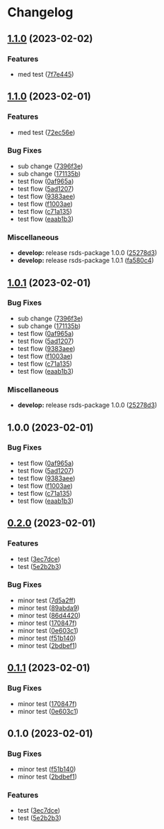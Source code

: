 # Changelog

## [1.1.0](https://github.com/KonsumGandalf/RsdsFix/compare/rsds-package-v1.0.2...rsds-package-v1.1.0) (2023-02-02)


### Features

* med test ([7f7e445](https://github.com/KonsumGandalf/RsdsFix/commit/7f7e44584eb6d92bc7011a7536704ba78b3291ed))

## [1.1.0](https://github.com/KonsumGandalf/RsdsFix/compare/rsds-package-v1.0.1...rsds-package-v1.1.0) (2023-02-01)


### Features

* med test ([72ec56e](https://github.com/KonsumGandalf/RsdsFix/commit/72ec56e6a1853e0440243a2ecc4e128c0cd39810))


### Bug Fixes

* sub change ([7396f3e](https://github.com/KonsumGandalf/RsdsFix/commit/7396f3e9b222179b2c32bcf7dda827de6423b014))
* sub change ([171135b](https://github.com/KonsumGandalf/RsdsFix/commit/171135bcf549953f3df4724545a298c57882f0a1))
* test flow ([0af965a](https://github.com/KonsumGandalf/RsdsFix/commit/0af965a04ed5ed0662c07e6d39fd9001c7a4974f))
* test flow ([5ad1207](https://github.com/KonsumGandalf/RsdsFix/commit/5ad1207338e6bff4df14e519536e9691a6a77299))
* test flow ([9383aee](https://github.com/KonsumGandalf/RsdsFix/commit/9383aee6d873fb691e655258a80b7d8c81b99a8d))
* test flow ([f1003ae](https://github.com/KonsumGandalf/RsdsFix/commit/f1003ae09b44665933745fe6fa05fdcdcec12b8a))
* test flow ([c71a135](https://github.com/KonsumGandalf/RsdsFix/commit/c71a135d8ff3f53ad942f56ae883b86ac34639a6))
* test flow ([eaab1b3](https://github.com/KonsumGandalf/RsdsFix/commit/eaab1b37145699527adbeabf99e7c1bde6f3da21))


### Miscellaneous

* **develop:** release rsds-package 1.0.0 ([25278d3](https://github.com/KonsumGandalf/RsdsFix/commit/25278d30bdf3efd8ab893f163160c8a283bde270))
* **develop:** release rsds-package 1.0.1 ([fa580c4](https://github.com/KonsumGandalf/RsdsFix/commit/fa580c483f1af1caaebe9f3d5f40fcc73bf061f2))

## [1.0.1](https://github.com/KonsumGandalf/RsdsFix/compare/rsds-package-v1.0.0...rsds-package-v1.0.1) (2023-02-01)


### Bug Fixes

* sub change ([7396f3e](https://github.com/KonsumGandalf/RsdsFix/commit/7396f3e9b222179b2c32bcf7dda827de6423b014))
* sub change ([171135b](https://github.com/KonsumGandalf/RsdsFix/commit/171135bcf549953f3df4724545a298c57882f0a1))
* test flow ([0af965a](https://github.com/KonsumGandalf/RsdsFix/commit/0af965a04ed5ed0662c07e6d39fd9001c7a4974f))
* test flow ([5ad1207](https://github.com/KonsumGandalf/RsdsFix/commit/5ad1207338e6bff4df14e519536e9691a6a77299))
* test flow ([9383aee](https://github.com/KonsumGandalf/RsdsFix/commit/9383aee6d873fb691e655258a80b7d8c81b99a8d))
* test flow ([f1003ae](https://github.com/KonsumGandalf/RsdsFix/commit/f1003ae09b44665933745fe6fa05fdcdcec12b8a))
* test flow ([c71a135](https://github.com/KonsumGandalf/RsdsFix/commit/c71a135d8ff3f53ad942f56ae883b86ac34639a6))
* test flow ([eaab1b3](https://github.com/KonsumGandalf/RsdsFix/commit/eaab1b37145699527adbeabf99e7c1bde6f3da21))


### Miscellaneous

* **develop:** release rsds-package 1.0.0 ([25278d3](https://github.com/KonsumGandalf/RsdsFix/commit/25278d30bdf3efd8ab893f163160c8a283bde270))

## 1.0.0 (2023-02-01)


### Bug Fixes

* test flow ([0af965a](https://github.com/KonsumGandalf/RsdsFix/commit/0af965a04ed5ed0662c07e6d39fd9001c7a4974f))
* test flow ([5ad1207](https://github.com/KonsumGandalf/RsdsFix/commit/5ad1207338e6bff4df14e519536e9691a6a77299))
* test flow ([9383aee](https://github.com/KonsumGandalf/RsdsFix/commit/9383aee6d873fb691e655258a80b7d8c81b99a8d))
* test flow ([f1003ae](https://github.com/KonsumGandalf/RsdsFix/commit/f1003ae09b44665933745fe6fa05fdcdcec12b8a))
* test flow ([c71a135](https://github.com/KonsumGandalf/RsdsFix/commit/c71a135d8ff3f53ad942f56ae883b86ac34639a6))
* test flow ([eaab1b3](https://github.com/KonsumGandalf/RsdsFix/commit/eaab1b37145699527adbeabf99e7c1bde6f3da21))

## [0.2.0](https://github.com/KonsumGandalf/Rsds/compare/release-please-action-v0.1.1...release-please-action-v0.2.0) (2023-02-01)


### Features

* test ([3ec7dce](https://github.com/KonsumGandalf/Rsds/commit/3ec7dce39e942b45d1ab9caea87724403bff101c))
* test ([5e2b2b3](https://github.com/KonsumGandalf/Rsds/commit/5e2b2b3a97c9bd48ce5a01d82abcc633331f28f9))


### Bug Fixes

* minor test ([7d5a2ff](https://github.com/KonsumGandalf/Rsds/commit/7d5a2ffb852376223d1988fe9df3b46b11170267))
* minor test ([89abda9](https://github.com/KonsumGandalf/Rsds/commit/89abda972aae88afe6ff7f46a4464d6bf83a0304))
* minor test ([86d4420](https://github.com/KonsumGandalf/Rsds/commit/86d442002fdab291fd5602646a5182c1e5fb9919))
* minor test ([170847f](https://github.com/KonsumGandalf/Rsds/commit/170847f358c6725669ae615f1f1ac0298e78e543))
* minor test ([0e603c1](https://github.com/KonsumGandalf/Rsds/commit/0e603c1bd316f0f5333935ca222adf827925df0c))
* minor test ([f51b140](https://github.com/KonsumGandalf/Rsds/commit/f51b1405dd06cebc3156f2c30111cadf642015ed))
* minor test ([2bdbef1](https://github.com/KonsumGandalf/Rsds/commit/2bdbef1704faafbec32d7aad113289095d7fa7c5))

## [0.1.1](https://github.com/KonsumGandalf/Rsds/compare/v0.1.0...v0.1.1) (2023-02-01)


### Bug Fixes

* minor test ([170847f](https://github.com/KonsumGandalf/Rsds/commit/170847f358c6725669ae615f1f1ac0298e78e543))
* minor test ([0e603c1](https://github.com/KonsumGandalf/Rsds/commit/0e603c1bd316f0f5333935ca222adf827925df0c))

## 0.1.0 (2023-02-01)


### Bug Fixes

* minor test ([f51b140](https://github.com/KonsumGandalf/Rsds/commit/f51b1405dd06cebc3156f2c30111cadf642015ed))
* minor test ([2bdbef1](https://github.com/KonsumGandalf/Rsds/commit/2bdbef1704faafbec32d7aad113289095d7fa7c5))


### Features

* test ([3ec7dce](https://github.com/KonsumGandalf/Rsds/commit/3ec7dce39e942b45d1ab9caea87724403bff101c))
* test ([5e2b2b3](https://github.com/KonsumGandalf/Rsds/commit/5e2b2b3a97c9bd48ce5a01d82abcc633331f28f9))
